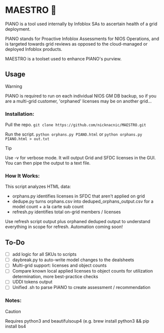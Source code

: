 # MAESTRO 🎹
PIANO is a tool used internally by Infoblox SAs to ascertain health of a grid deployment.  

PIANO stands for Proactive Infoblox Assessments for NIOS Operations, and is targeted towards grid reviews as opposed to the cloud-managed or deployed Infoblox products. 

MAESTRO is a toolset used to enhance PIANO's purview.

## Usage
> [!WARNING]
> PIANO is required to run on each individual NIOS GM DB backup, so if you are a multi-grid customer, 'orphaned' licenses may be on another grid...

### Installation:
Pull the repo.
```git clone https://github.com/nicknacnic/MAESTRO.git```

Run the script.
```python orphans.py PIANO.html``` or ```python orphans.py PIANO.html > out.txt```

> [!TIP]
> Use -v for verbose mode. It will output Grid and SFDC licenses in the GUI. You can then pipe the output to a text file.

### How It Works:
This script analyzes HTML data:

- orphans.py identifies licenses in SFDC that aren't applied on grid
- dedupe.py turns orphans.csv into deduped_orphans_output.csv for a model count + a la carte sub count
- refresh.py identifies total on-grid members / licenses

Use refresh script output plus orphaned deduped output to understand everything in scope for refresh. Automation coming soon!

## To-Do
- [ ] add logic for all SKUs to scripts
- [ ] daybreak.py to auto-write model changes to the dealsheets
- [ ] Multi-grid support: licenses and object counts
- [ ] Compare known local applied licenses to object counts for utilization determination, more best-practice checks
- [ ] UDDI tokens output
- [ ] Unified .sh to parse PIANO to create assessment / recommendation

### Notes:
> [!CAUTION]
> Requires python3 and beautifulsoup4 (e.g. brew install python3 && pip install bs4

